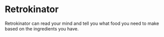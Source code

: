 # Retrokinator

Retrokinator can read your mind and tell you what food you need to make based on the ingredients you have.
